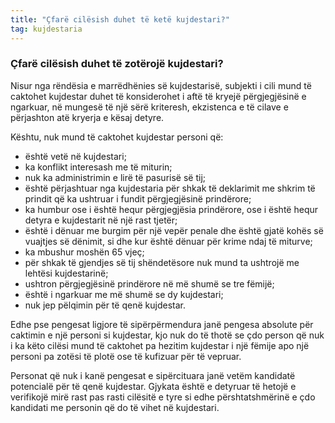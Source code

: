 ```yaml
---
title: "Çfarë cilësish duhet të ketë kujdestari?"
tag: kujdestaria
---
```


### Çfarë cilësish duhet të zotërojë kujdestari?

Nisur nga rëndësia e marrëdhënies së kujdestarisë, subjekti i cili mund të caktohet kujdestar duhet të konsiderohet i aftë të kryejë përgjegjësinë e ngarkuar, në mungesë të një sërë kriteresh, ekzistenca e të cilave e përjashton atë kryerja e kësaj detyre.

Kështu, nuk mund të caktohet kujdestar personi që:

* është vetë në kujdestari;
* ka konflikt interesash me të miturin;
* nuk ka administrimin e lirë të pasurisë së tij;
* është përjashtuar nga kujdestaria për shkak të deklarimit me shkrim të prindit që ka ushtruar i fundit përgjegjësinë prindërore;
* ka humbur ose i është hequr përgjegjësia prindërore, ose i është hequr detyra e kujdestarit në një rast tjetër;
* është i dënuar me burgim për një vepër penale dhe është gjatë kohës së vuajtjes së dënimit, si dhe kur është dënuar për krime ndaj të miturve;
* ka mbushur moshën 65 vjeç;
* për shkak të gjendjes së tij shëndetësore nuk mund ta ushtrojë me lehtësi kujdestarinë;
* ushtron përgjegjësinë prindërore në më shumë se tre fëmijë;
* është i ngarkuar me më shumë se dy kujdestari;
* nuk jep pëlqimin për të qenë kujdestar.

Edhe pse pengesat ligjore të sipërpërmendura janë pengesa absolute për caktimin e një personi si kujdestar, kjo nuk do të thotë se çdo person që nuk i ka këto cilësi mund të caktohet pa hezitim kujdestar i një fëmije apo një personi pa zotësi të plotë ose të kufizuar për të vepruar.

Personat që nuk i kanë pengesat e sipërcituara janë vetëm kandidatë potencialë për të qenë kujdestar. Gjykata është e detyruar të hetojë e verifikojë mirë rast pas rasti cilësitë e tyre si edhe përshtatshmërinë e çdo kandidati me personin që do të vihet në kujdestari.
